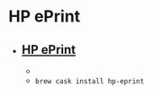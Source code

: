 # HP ePrint
- [HP ePrint](http://h20331.www2.hp.com/hpsub/us/en/eprint/overview.html)
  - 
  - 
  - `brew cask install hp-eprint`
